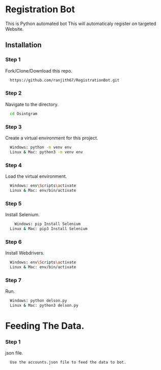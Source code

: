 
# Registration Bot

This is Python automated bot This will automaticaly register on targeted Website.



## Installation

### Step 1

Fork/Clone/Download this repo.

```bash
  https://github.com/ranjith67/RegistrationBot.git
```

### Step 2

Navigate to the directory.

```bash
  cd Osintgram
```

### Step 3

Create a virtual environment for this project.

```bash
  Windows: python -m venv env
  Linux & Mac: python3 -m venv env
```

### Step 4

Load the virtual environment.

```bash
  Windows: env\Scripts\activate
  Linux & Mac: env/bin/activate
```

### Step 5

Install Selenium.

```bash
    Windows: pip Install Selenium
  Linux & Mac: pip3 Install Selenium
```

### Step 6

Install Webdrivers.

```bash
  Windows: env\Scripts\activate
  Linux & Mac: env/bin/activate
```

### Step 7

Run.

```bash
  Windows: python delson.py
  Linux & Mac: python3 delson.py
```










# Feeding The Data.

### Step 1

json file.

```bash
  Use the accounts.json file to feed the data to bot.
```